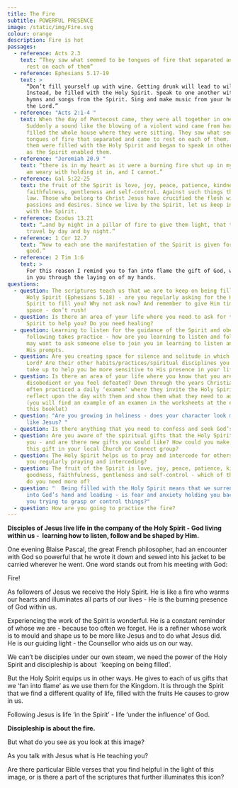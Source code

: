 ```yaml
---
title: The Fire
subtitle: POWERFUL PRESENCE
image: /static/img/Fire.svg
colour: orange
description: Fire is hot
passages:
  - reference: Acts 2.3
    text: “They saw what seemed to be tongues of fire that separated and came to
      rest on each of them”
  - reference: Ephesians 5.17-19
    text: >
      “Don’t fill yourself up with wine. Getting drunk will lead to wild living.
      Instead, be filled with the Holy Spirit. Speak to one another with psalms,
      hymns and songs from the Spirit. Sing and make music from your heart to
      the Lord.”
  - reference: "Acts 2:1-4 "
    text: When the day of Pentecost came, they were all together in one place.
      Suddenly a sound like the blowing of a violent wind came from heaven and
      filled the whole house where they were sitting. They saw what seemed to be
      tongues of fire that separated and came to rest on each of them. All of
      them were filled with the Holy Spirit and began to speak in other tongues
      as the Spirit enabled them.
  - reference: "Jeremiah 20.9 "
    text: “there is in my heart as it were a burning fire shut up in my bones, and I
      am weary with holding it in, and I cannot.”
  - reference: Gal 5:22-25
    text: the fruit of the Spirit is love, joy, peace, patience, kindness, goodness,
      faithfulness, gentleness and self-control. Against such things there is no
      law. Those who belong to Christ Jesus have crucified the flesh with its
      passions and desires. Since we live by the Spirit, let us keep in step
      with the Spirit.
  - reference: Exodus 13.21
    text: “…and by night in a pillar of fire to give them light, that they might
      travel by day and by night.”
  - reference: 1 Cor 12.7
    text: “Now to each one the manifestation of the Spirit is given for the common
      good.”
  - reference: 2 Tim 1:6
    text: >
      For this reason I remind you to fan into flame the gift of God, which is
      in you through the laying on of my hands.
questions:
  - question: The scriptures teach us that we are to keep on being filled with the
      Holy Spirit (Ephesians 5.18) - are you regularly asking for the Holy
      Spirit to fill you? Why not ask now? And remember to give Him time and
      space - don’t rush!
  - question: Is there an area of your life where you need to ask for the Holy
      Spirit to help you? Do you need healing?
  - question: Learning to listen for the guidance of the Spirit and obediently
      following takes practice - how are you learning to listen and follow? You
      may want to ask someone else to join you in learning to listen and follow
      His prompts.
  - question: Are you creating space for silence and solitude in which to hear the
      Lord? Are their other habits/practices/spiritual disciplines you could
      take up to help you be more sensitive to His presence in your life?
  - question: Is there an area of your life where you know that you are being
      disobedient or you feel defeated? Down through the years Christians have
      often practiced a daily ‘examen’ where they invite the Holy Spirit to
      reflect upon the day with them and show them what they need to address.
      (you will find an example of an examen in the worksheets at the end of
      this booklet)
  - question: "Are you growing in holiness - does your character look more and more
      like Jesus? "
  - question: Is there anything that you need to confess and seek God’s forgiveness over?
  - question: Are you aware of the spiritual gifts that the Holy Spirit has given
      you - and are there new gifts you would like? How could you make use of
      this gift in your local Church or Connect group?
  - question: The Holy Spirit helps us to pray and intercede for others - how are
      you regularly praying and interceding?
  - question: The fruit of the Spirit is love, joy, peace, patience, kindness,
      goodness, faithfulness, gentleness and self-control - which of these fruit
      do you need more of?
  - question: "  Being filled with the Holy Spirit means that we surrender ourselves
      into God’s hand and leading - is fear and anxiety holding you back? Are
      you trying to grasp or control things?"
  - question: How are you going to practice the fire?
---
```

**Disciples of Jesus live life in the company of the Holy Spirit - God living within us -  learning how to listen, follow and be shaped by Him.**

One evening Blaise Pascal, the great French philosopher, had an encounter with God so powerful that he wrote it down and sewed into his jacket to be carried wherever he went. One word stands out from his meeting with God:

Fire!

As followers of Jesus we receive the Holy Spirit. He is like a fire who warms our hearts and illuminates all parts of our lives - He is the burning presence of God within us.

Experiencing the work of the Spirit is wonderful. He is a constant reminder of whose we are - because too often we forget. He is a refiner whose work is to mould and shape us to be more like Jesus and to do what Jesus did. He is our guiding light - the Counsellor who aids us on our way.

We can’t be disciples under our own steam, we need the power of the Holy Spirit and discipleship is about  ‘keeping on being filled’.

But the Holy Spirit equips us in other ways. He gives to each of us gifts that we ‘fan into flame’ as we use them for the Kingdom. It is through the Spirit that we find a different quality of life, filled with the fruits He causes to grow in us. 

Following Jesus is life ‘in the Spirit’ - life ‘under the influence’ of God.

**Discipleship is about the fire.**

But what do you see as you look at this image? 

As you talk with Jesus what is He teaching you?

Are there particular Bible verses that you find helpful in the light of this image, or is there a part of the scriptures that further illuminates this icon?